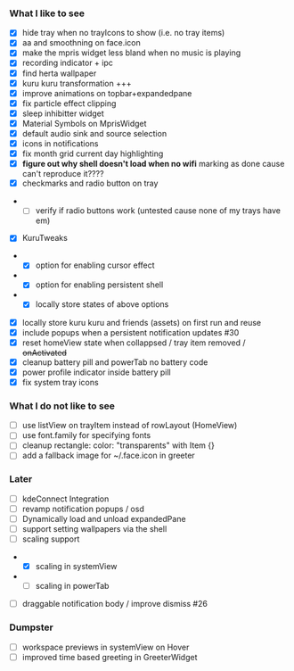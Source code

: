 ### What I like to see
- [x] hide tray when no trayIcons to show (i.e. no tray items)
- [x] aa and smoothning on face.icon
- [x] make the mpris widget less bland when no music is playing
- [x] recording indicator + ipc
- [x] find herta wallpaper
- [x] kuru kuru transformation +++
- [x] improve animations on topbar+expandedpane
- [x] fix particle effect clipping 
- [x] sleep inhibitter widget
- [x] Material Symbols on MprisWidget
- [x] default audio sink and source selection
- [x] icons in notifications
- [x] fix month grid current day highlighting
- [x] **figure out why shell doesn't load when no wifi** marking as done cause can't reproduce it????
- [x] checkmarks and radio button on tray
- - [ ] verify if radio buttons work (untested cause none of my trays have em)
- [x] KuruTweaks
- - [x] option for enabling cursor effect
- - [x] option for enabling persistent shell
- - [x] locally store states of above options
- [x] locally store kuru kuru and friends (assets) on first run and reuse
- [x] include popups when a persistent notification updates #30
- [x] reset homeView state when collappsed / tray item removed / ~~onActivated~~
- [x] cleanup battery pill and powerTab no battery code
- [x] power profile indicator inside battery pill
- [x] fix system tray icons

### What I do not like to see
- [ ] use listView on trayItem instead of rowLayout (HomeView)
- [ ] use font.family for specifying fonts
- [ ] cleanup rectangle: color: "transparents" with Item {}
- [ ] add a fallback image for ~/.face.icon in greeter

### Later
- [ ] kdeConnect Integration
- [ ] revamp notification popups / osd
- [ ] Dynamically load and unload expandedPane
- [ ] support setting wallpapers via the shell
- [ ] scaling support
- - [x] scaling in systemView
- - [ ] scaling in powerTab
- [ ] draggable notification body / improve dismiss #26

### Dumpster
- [ ] workspace previews in systemView on Hover
- [ ] improved time based greeting in GreeterWidget
